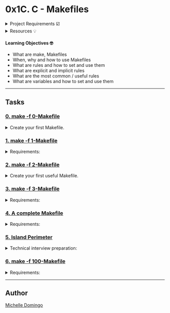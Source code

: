 # 0x1C. C - Makefiles

<details><summary>Project Requirements ☑️</summary>
...
</details>

<details><summary>Resources 💡</summary>

* [Makefile](https://intranet.hbtn.io/rltoken/E3lCL-6xT3Qt_K38Tk4s_g)
</details>

#### Learning Objectives 🤓

* What are make, Makefiles
* When, why and how to use Makefiles
* What are rules and how to set and use them
* What are explicit and implicit rules
* What are the most common / useful rules
* What are variables and how to set and use them

---
## Tasks

### [0. make -f 0-Makefile](./0-Makefile)
<details><summary>Create your first Makefile.</summary><br>

* 
```

```
</details>

### [1. make -f 1-Makefile](./1-Makefile)
<details><summary>Requirements:</summary><br>

* 
```

```
</details>

### [2. make -f 2-Makefile](./2-Makefile)
<details><summary>Create your first useful Makefile.</summary><br>

* 
```

```
</details>

### [3. make -f 3-Makefile](./3-Makefile)
<details><summary>Requirements:</summary><br>

* 
```

```
</details>

### [4. A complete Makefile](./4-Makefile)
<details><summary>Requirements:</summary><br>

* 
```

```
</details>

### [5. Island Perimeter](./5-island_perimeter.py)
<details><summary>Technical interview preparation:</summary><br>

* 
```

```
</details>

### [6. make -f 100-Makefile](./100-Makefile)
<details><summary>Requirements:</summary><br>

* 
```

```
</details>

---

## Author
[Michelle Domingo](https://github.com/michedomingo)